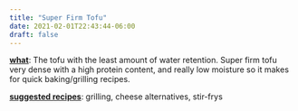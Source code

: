 ```yaml
---
title: "Super Firm Tofu"
date: 2021-02-01T22:43:44-06:00
draft: false
---
```

<u><b>what</b></u>: The tofu with the least amount of water retention. Super firm tofu very dense with a high protein content, and really low moisture so it makes for quick baking/grilling recipes.
<p></p>

<u><b>suggested recipes</b></u>: grilling, cheese alternatives, stir-frys
